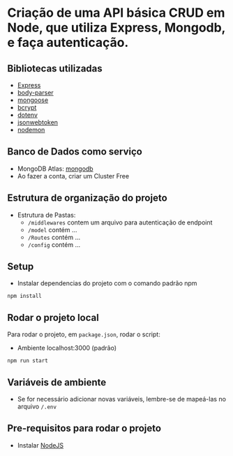 # Criação de uma API básica CRUD em Node, que utiliza Express, Mongodb, e faça autenticação.


## Bibliotecas utilizadas
* [Express](https://expressjs.com/pt-br/)
* [body-parser](https://github.com/expressjs/body-parser)
* [mongoose](https://mongoosejs.com/)
* [bcrypt](https://www.npmjs.com/package/bcrypt)
* [dotenv](https://www.npmjs.com/package/dotenv)
* [jsonwebtoken](https://www.npmjs.com/package/jsonwebtoken)
* [nodemon](https://www.npmjs.com/package/nodemon)


## Banco de Dados como serviço
* MongoDB Atlas: [mongodb](https://www.mongodb.com/cloud/atlas)
* Ao fazer a conta, criar um Cluster Free


## Estrutura de organização do projeto

* Estrutura de Pastas:
    - `/middlewares` contem um arquivo para autenticação de endpoint
    - `/model` contém ...
    - `/Routes` contém ...
    - `/config` contém ...
    

## Setup

* Instalar dependencias do projeto com o comando padrão npm

```shell
npm install
```


## Rodar o projeto local

Para rodar o projeto, em `package.json`, rodar o script:

* Ambiente localhost:3000 (padrão)

```shell
npm run start
```


## Variáveis de ambiente

* Se for necessário adicionar novas variáveis, lembre-se de mapeá-las no arquivo `/.env`


## Pre-requisitos para rodar o projeto
* Instalar [NodeJS](http://nodejs.org/)



